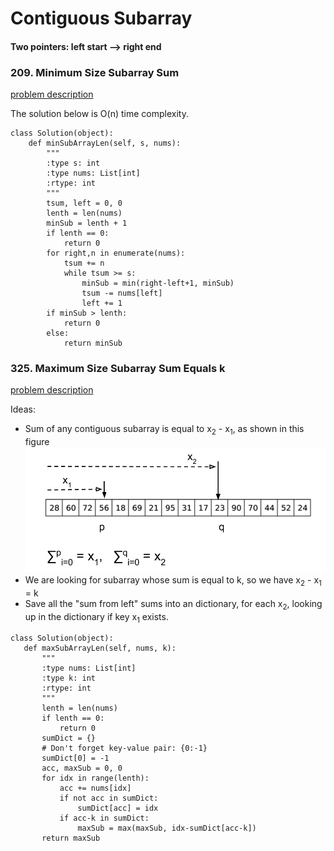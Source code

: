 # Contiguous Subarray
#### Two pointers: left start --> right end

### 209. Minimum Size Subarray Sum 

[problem description](https://leetcode.com/problems/minimum-size-subarray-sum/#/description)

The solution below is O(n) time complexity.
```
class Solution(object):
    def minSubArrayLen(self, s, nums):
        """
        :type s: int
        :type nums: List[int]
        :rtype: int
        """
        tsum, left = 0, 0
        lenth = len(nums)
        minSub = lenth + 1
        if lenth == 0:
            return 0
        for right,n in enumerate(nums):
            tsum += n
            while tsum >= s:
                minSub = min(right-left+1, minSub)
                tsum -= nums[left]
                left += 1
        if minSub > lenth:
            return 0
        else:
            return minSub
 ```
 ### 325. Maximum Size Subarray Sum Equals k
 
 [problem description](https://leetcode.com/problems/maximum-size-subarray-sum-equals-k/#/description)
 
 Ideas:
 - Sum of any contiguous subarray is equal to x<sub>2</sub> - x<sub>1</sub>, as shown in this figure ![figure](https://github.com/cchliu/Ltcode/blob/master/ltcode_p325.png)
 - We are looking for subarray whose sum is equal to k, so we have x<sub>2</sub> - x<sub>1</sub> = k
 - Save all the "sum from left" sums into an dictionary, for each x<sub>2</sub>, looking up in the dictionary if key x<sub>1</sub> exists.
 ```
 class Solution(object):
    def maxSubArrayLen(self, nums, k):
        """
        :type nums: List[int]
        :type k: int
        :rtype: int
        """
        lenth = len(nums)
        if lenth == 0:
            return 0
        sumDict = {}
        # Don't forget key-value pair: {0:-1}
        sumDict[0] = -1
        acc, maxSub = 0, 0
        for idx in range(lenth):
            acc += nums[idx]
            if not acc in sumDict:
                sumDict[acc] = idx
            if acc-k in sumDict:
                maxSub = max(maxSub, idx-sumDict[acc-k])
        return maxSub
 ```


